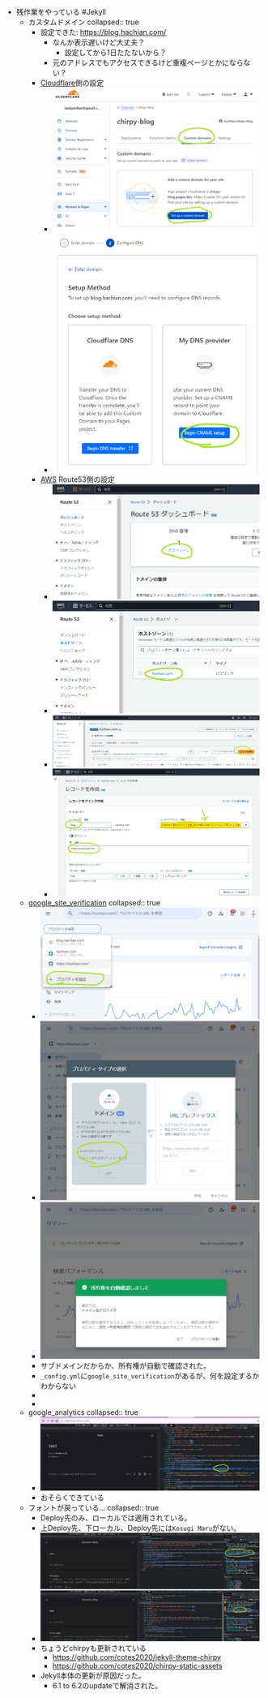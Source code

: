 - 残作業をやっている #Jekyll
	- カスタムドメイン
	  collapsed:: true
		- 設定できた: https://blog.hachian.com/
			- なんか表示遅いけど大丈夫？
				- 設定してから1日たたないから？
			- 元のアドレスでもアクセスできるけど重複ページとかにならない？
		- [Cloudflare](https://www.cloudflare.com/ja-jp/)側の設定
			- ![image.png](../assets/image_1694357811760_0.png)
			- ![image.png](../assets/image_1694357828487_0.png)
		- [AWS](https://aws.amazon.com/jp/console/) Route53側の設定
			- ![image.png](../assets/image_1694357841220_0.png)
			- ![image.png](../assets/image_1694357866605_0.png)
			- ![image.png](../assets/image_1694357885204_0.png)
			- ![image.png](../assets/image_1694357890965_0.png)
	- [google_site_verification](https://search.google.com/search-console)
	  collapsed:: true
		- ![image.png](../assets/image_1694358023781_0.png)
		- ![image.png](../assets/image_1694358041856_0.png)
		- ![image.png](../assets/image_1694358046780_0.png)
		- サブドメインだからか、所有権が自動で確認された。
		- `_config.yml`に`google_site_verification`があるが、何を設定するかわからない
		-
		-
	- google_analytics
	  collapsed:: true
		- ![image.png](../assets/image_1694433098347_0.png)
		- おそらくできている
	- フォントが戻っている…
	  collapsed:: true
		- Deploy先のみ、ローカルでは適用されている。
		- 上Deploy先、下ローカル、Deploy先には`Kosugi Maru`がない。
		- ![image.png](../assets/image_1694359150535_0.png)
		- ちょうどchirpyも更新されている
			- https://github.com/cotes2020/jekyll-theme-chirpy
			- https://github.com/cotes2020/chirpy-static-assets
		- Jekyll本体の更新が原因だった。
			- 6.1 to 6.2のupdateで解消された。